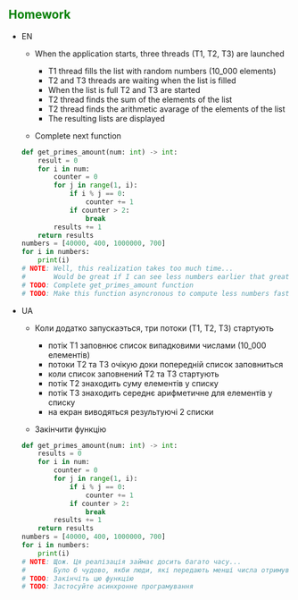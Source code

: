 ## <span style="color:green">Homework</span>

- EN
    - When the application starts, three threads (T1, T2, T3) are launched
        - T1 thread fills the list with random numbers (10_000 elements)
        - T2 and T3 threads are waiting when the list is filled
        - When the list is full T2 and T3 are started
        - T2 thread finds the sum of the elements of the list
        - T2 thread finds the arithmetic avarage of the elements of the list
        - The resulting lists are displayed

    - Complete next function
    ```python
    def get_primes_amount(num: int) -> int:
        result = 0
        for i in num:
            counter = 0
            for j in range(1, i):
                if i % j == 0:
                    counter += 1
                if counter > 2:
                    break
            results += 1
        return results
    numbers = [40000, 400, 1000000, 700]
    for i in numbers:
        print(i)
    # NOTE: Well, this realization takes too much time...
    #       Would be great if I can see less numbers earlier that great numbers :)
    # TODO: Complete get_primes_amount function
    # TODO: Make this function asyncronous to compute less numbers faster
    ```

- UA
    - Коли додатко запускаэться, три потоки (T1, T2, T3) стартують
        - потік T1 заповнює список випадковими числами (10_000 елементів)
        - потоки T2 та T3 очікую доки попередній список заповниться
        - коли список заповнений T2 та T3 стартують
        - потік T2 знаходить суму елементів у списку
        - потік T3 знаходить середнє арифметичне для елементів у списку
        - на екран виводяться результуючі 2 списки

    - Закінчити функцію

    ```python
    def get_primes_amount(num: int) -> int:
        results = 0
        for i in num:
            counter = 0
            for j in range(1, i):
                if i % j == 0:
                    counter += 1
                if counter > 2:
                    break
            results += 1
        return results
    numbers = [40000, 400, 1000000, 700]
    for i in numbers:
        print(i)
    # NOTE: Щож. Ця реалізація займає досить багато часу...
    #       Було б чудово, якби люди, які передають менші числа отримували результатми швидше ніж ті, хто передають великі значення
    # TODO: Закінчіть цю функцію
    # TODO: Застосуйте асинхронне програмування
    ```